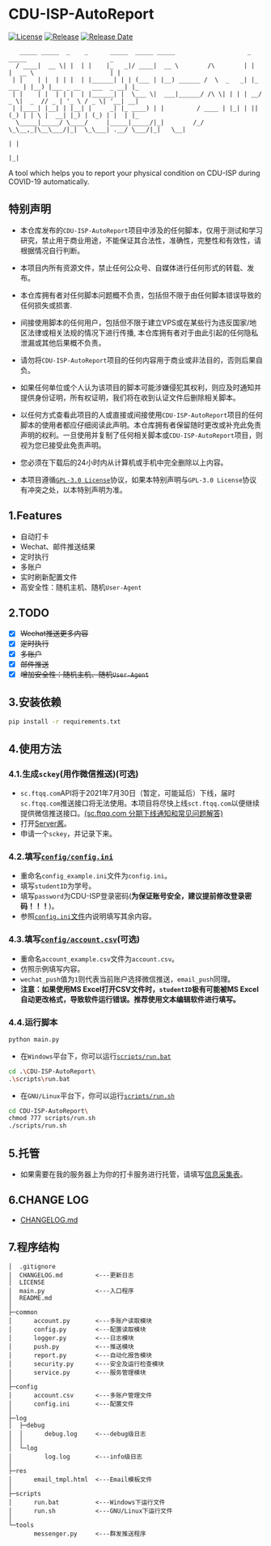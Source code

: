 # CDU-ISP-AutoReport

[![License](https://img.shields.io/github/license/BenjiaH/CDU-ISP-AutoReport.svg)](https://github.com/BenjiaH/CDU-ISP-AutoReport/blob/master/LICENSE)
[![Release](https://img.shields.io/github/release/BenjiaH/CDU-ISP-AutoReport.svg)](https://github.com/BenjiaH/CDU-ISP-AutoReport/releases/latest)
[![Release Date](https://img.shields.io/github/release-date/BenjiaH/CDU-ISP-AutoReport.svg)](https://github.com/BenjiaH/CDU-ISP-AutoReport/releases/latest)

```N/A
   _____ _____  _    _      _____  _____ _____                    _        _____                       _   
  / ____|  __ \| |  | |    |_   _|/ ____|  __ \        /\        | |      |  __ \                     | |  
 | |    | |  | | |  | |______| | | (___ | |__) ______ /  \  _   _| |_ ___ | |__) |___ _ __   ___  _ __| |_ 
 | |    | |  | | |  | |______| |  \___ \|  ___|______/ /\ \| | | | __/ _ \|  _  // _ | '_ \ / _ \| '__| __|
 | |____| |__| | |__| |     _| |_ ____) | |         / ____ | |_| | || (_) | | \ |  __| |_) | (_) | |  | |_ 
  \_____|_____/ \____/     |_____|_____/|_|        /_/    \_\__,_|\__\___/|_|  \_\___| .__/ \___/|_|   \__|
                                                                                     | |                   
                                                                                     |_|                   
```

A tool which helps you to report your physical condition on CDU-ISP during COVID-19 automatically.

## 特别声明

- 本仓库发布的`CDU-ISP-AutoReport`项目中涉及的任何脚本，仅用于测试和学习研究，禁止用于商业用途，不能保证其合法性，准确性，完整性和有效性，请根据情况自行判断。

- 本项目内所有资源文件，禁止任何公众号、自媒体进行任何形式的转载、发布。

- 本仓库拥有者对任何脚本问题概不负责，包括但不限于由任何脚本错误导致的任何损失或损害.

- 间接使用脚本的任何用户，包括但不限于建立VPS或在某些行为违反国家/地区法律或相关法规的情况下进行传播, 本仓库拥有者对于由此引起的任何隐私泄漏或其他后果概不负责。

- 请勿将`CDU-ISP-AutoReport`项目的任何内容用于商业或非法目的，否则后果自负。

- 如果任何单位或个人认为该项目的脚本可能涉嫌侵犯其权利，则应及时通知并提供身份证明，所有权证明，我们将在收到认证文件后删除相关脚本。

- 以任何方式查看此项目的人或直接或间接使用`CDU-ISP-AutoReport`项目的任何脚本的使用者都应仔细阅读此声明。本仓库拥有者保留随时更改或补充此免责声明的权利。一旦使用并复制了任何相关脚本或`CDU-ISP-AutoReport`项目，则视为您已接受此免责声明。

- 您必须在下载后的24小时内从计算机或手机中完全删除以上内容。

- 本项目遵循[`GPL-3.0 License`](LICENSE)协议，如果本特别声明与`GPL-3.0 License`协议有冲突之处，以本特别声明为准。

## 1.Features

- 自动打卡
- Wechat、邮件推送结果
- 定时执行
- 多账户
- 实时刷新配置文件
- 高安全性：随机主机、随机`User-Agent`

## 2.TODO

- [X] ~~Wechat推送更多内容~~
- [X] ~~定时执行~~
- [X] ~~多账户~~
- [X] ~~邮件推送~~
- [X] ~~增加安全性：随机主机、随机`User-Agent`~~

## 3.安装依赖

```bash
pip install -r requirements.txt
```

## 4.使用方法

### 4.1.生成`sckey`(用作微信推送)(可选)

- `sc.ftqq.com`API将于2021年7月30日（暂定，可能延后）下线，届时`sc.ftqq.com`推送接口将无法使用。本项目将尽快上线`sct.ftqq.com`以便继续提供微信推送接口。[(sc.ftqq.com 分期下线通知和常见问题解答)](https://mp.weixin.qq.com/s/KGQC1v5rsG_JKVRtN2DY4w)
- 打开[Server酱](https://benjiah.gitee.io/redirect/serversauce)。
- 申请一个`sckey`，并记录下来。

### 4.2.填写[`config/config.ini`](config/config_example.ini)

- 重命名`config_example.ini`文件为`config.ini`。
- 填写`studentID`为学号。
- 填写`password`为CDU-ISP登录密码(**为保证账号安全，建议提前修改登录密码！！！**)。
- 参照[`config.ini`文件](config/config_example.ini)内说明填写其余内容。

### 4.3.填写[`config/account.csv`](config/account_example.csv)(可选)

- 重命名`account_example.csv`文件为`account.csv`。
- 仿照示例填写内容。
- `wechat_push`值为`1`则代表当前账户选择微信推送，`email_push`同理。
- **注意：如果使用MS Excel打开CSV文件时，`studentID`极有可能被MS Excel自动更改格式，导致软件运行错误。推荐使用文本编辑软件进行填写。**

### 4.4.运行脚本

```bash
python main.py
```

- 在`Windows`平台下，你可以运行[`scripts/run.bat`](scripts/run.bat)

```bash
cd .\CDU-ISP-AutoReport\
.\scripts\run.bat 
```

- 在`GNU/Linux`平台下，你可以运行[`scripts/run.sh`](scripts/run.sh)

```bash
cd CDU-ISP-AutoReport\
chmod 777 scripts/run.sh
./scripts/run.sh
```

## 5.托管

- 如果需要在我的服务器上为你的打卡服务进行托管，请填写[信息采集表](https://benjiah.gitee.io/redirect/cdu-isp-wjx)。

## 6.CHANGE LOG

- [CHANGELOG.md](CHANGELOG.md)

## 7.程序结构

```N/A
│  .gitignore
│  CHANGELOG.md         <---更新日志
│  LICENSE
│  main.py              <---入口程序
│  README.md
│
├─common
│      account.py       <---多账户读取模块
│      config.py        <---配置读取模块
│      logger.py        <---日志模块
│      push.py          <---推送模块
│      report.py        <---自动化报告模块
│      security.py      <---安全及运行检查模块
│      service.py       <---服务管理模块
│
├─config
│      account.csv      <---多账户管理文件
│      config.ini       <---配置文件
│
├─log
│  ├─debug
│  │      debug.log     <---debug级日志
│  │
│  └─log
│         log.log       <---info级日志
│
├─res
│      email_tmpl.html  <---Email模板文件
│
├─scripts
│      run.bat          <---Windows下运行文件
│      run.sh           <---GNU/Linux下运行文件
│
└─tools
       messenger.py     <---群发推送程序
```
